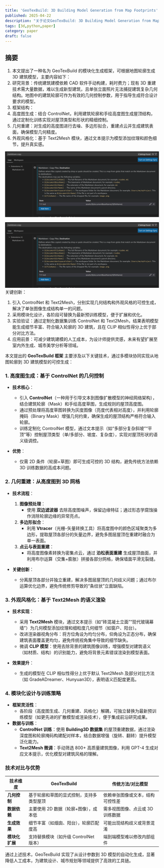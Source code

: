 ```yaml
---
title: 'GeoTexBuild: 3D Building Model Generation from Map Footprints'
published: 2025-04-22
description: "关于论文GeoTexBuild: 3D Building Model Generation from Map Footprints.的阅读报告"
tags: [3d,python,paper]
category: paper
draft: false
---
```




<div className="flex justify-center divide-x-0 align-baseline"></div>

## 摘要

1. 本文提出了一种名为 GeoTexBuild 的模块化生成框架，可根据地图轮廓生成 3D 建筑模型，主要内容如下：
2. 研究背景：传统建筑建模依赖 CAD 软件手动构建，耗时费力；现有 3D 重建技术需大量数据，难以生成新型建筑，且单张立面照片无法捕捉建筑复杂几何结构。地图中的建筑轮廓可作为有效的几何控制参数，用于指导生成符合设计要求的模型。
3. 框架结构：
4. 高度图生成：结合 ControlNet，利用建筑轮廓和手绘高度图生成屋顶结构，通过定制化训练实现对屋顶类型和形状的精细控制。
5. 几何重建：对生成的高度图进行去噪、多边形拟合，重建点云并生成建筑表面，确保模型几何精度。
6. 外观风格化：基于 Text2Mesh 模块，通过文本提示为模型添加纹理和颜色细节，提升真实感。

![alt text](image.png)

![alt text](assets/3d-learn/image.png)
关键创新：

1. 引入 ControlNet 和 Text2Mesh，分别实现几何结构和外观风格的可控生成，解决了单张图像生成结构单一的问题。
2. 采用模块化设计，各阶段可替换为最新预训练模型，便于扩展和优化。
3. 实验验证：通过定制化数据集训练 ControlNet 和 Text2Mesh，结果表明模型能生成细节丰富、符合输入轮廓的 3D 建筑，且在 CLIP 相似性得分上优于部分对比方法。
4. 应用前景：可减少建筑建模的人工成本，为设计师提供灵感，未来有望扩展至室内外生成、城市美学分析等领域。


本文提出的 **GeoTexBuild 框架** 主要涉及以下关键技术，通过多模块协同实现从地图轮廓到 3D 建筑模型的可控生成：


### **1. 高度图生成：基于 ControlNet 的几何控制**
- **技术核心**：
    - 引入 **ControlNet**（一种用于引导文本到图像扩散模型的神经网络架构），结合建筑轮廓（Mask）和手绘高度草图，生成规则的屋顶高度图。
    - 通过预处理将高度草图转换为灰度图像（亮度代表相对高度），并利用轮廓掩码（Binary Mask）增强几何约束，确保生成的屋顶结构严格符合输入轮廓。
    - 训练定制化 ControlNet 模型，通过文本提示（如“多部分复杂斜坡”“平顶”等）控制屋顶类型（单/多部分、坡度、复杂度），实现对屋顶形状的语义级调控。

- **优势**：
    - 仅需 2D 条件（轮廓+草图）即可生成可控的 3D 结构，避免传统方法依赖 3D 训练数据的高成本问题。


### **2. 几何重建：从高度图到 3D 网格**
- **技术流程**：
    1. **图像预处理**：
        - 使用 **双边滤波器** 去除高度图噪声，保留边缘特征；通过形态学腐蚀操作消除轮廓边缘的异常亮点。
    2. **多边形拟合**：
        - 利用 **Vtracer**（光栅-矢量转换工具）将高度图中的颜色区域聚类为多边形，提取屋顶各部分的矢量边界，避免多图层屋顶在重建时融合为单一表面。
    3. **点云与表面重建**：
        - 将高度图像素转换为密集点云，通过 **泊松表面重建** 生成屋顶曲面，并利用布尔运算（交集+膨胀）拼接各部分网格，确保墙面平滑无裂缝。

- **关键创新**：
    - 分离屋顶各部分并独立重建，解决多图层屋顶的几何歧义问题；通过布尔运算优化边界，避免传统修剪导致的“条纹状”立面缺陷。


### **3. 外观风格化：基于 Text2Mesh 的语义渲染**
- **技术实现**：
    - 采用 **Text2Mesh** 模块，通过文本提示（如“砖混凝土立面”“现代玻璃幕墙”）为几何模型添加纹理和细粒度几何细节（如窗户、阳台）。
    - 改进渲染器视角分布：将方位角设为均匀分布，仰角设为正态分布，确保建筑表面覆盖更均匀，避免传统视角集中导致的细节缺失。
    - 微调 **CLIP 模型**：使用去除背景的建筑图像训练，增强模型对建筑语义（如材质、结构）的识别能力，避免将背景元素错误渲染到模型表面。

- **效果提升**：
    - 生成的模型在 CLIP 相似性得分上优于默认 Text2Mesh 及部分对比方法（如 GradeADreamer、Hunyuan3D），表明语义匹配度更高。


### **4. 模块化设计与训练策略**
- **框架灵活性**：
    - 各阶段（高度图生成、几何重建、风格化）解耦，可独立替换为最新预训练模型（如更先进的扩散模型或渲染技术），便于集成前沿研究成果。
- **数据与训练**：
    - **ControlNet 训练**：使用 **Building3D 数据集** 的屋顶重建数据，通过渲染深度图和轮廓掩码构建配对样本，结合数据增强（旋转、翻转）提升模型泛化能力。
    - **Text2Mesh 微调**：手动筛选 800+ 高质量建筑图像，利用 GPT-4 生成对应文本提示，优化模型对建筑风格的理解。


### **技术对比与优势**
| **技术维度**       | **GeoTexBuild**                              | **传统方法/对比模型**                |
|--------------------|---------------------------------------------|--------------------------------------|
| **几何控制**       | 基于轮廓和草图的显式控制，支持多类型屋顶   | 依赖单张图像或文本，结构可控性差 |
| **数据依赖**       | 主要使用 2D 数据（轮廓+图像），成本低       | 需多视图图像、点云或 3D 训练数据 |
| **生成效果**       | 细节丰富（如烟囱、阳台），轮廓匹配度高     | 可能出现结构歧义或背景混淆     |
| **模块化扩展**     | 支持替换模块（如升级 ControlNet 版本）      | 端到端模型难以修改内部组件           |

通过上述技术，GeoTexBuild 实现了从设计参数到 3D 模型的自动化生成，显著降低人工成本，为建筑设计、城市规划等领域提供了高效的工具链。